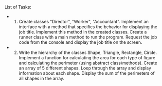 List of Tasks:
- 1) Create classes "Director", "Worker", "Accountant".
     Implement an interface with a method that specifies the behavior for displaying the job title.
     Implement this method in the created classes.
     Create a runner class with a main method to run the program.
     Request the job code from the console and display the job title on the screen.
- 2) Write the hierarchy of the classes Shape, Triangle, Rectangle, Circle.
     Implement a function for calculating the area for each type of figure and calculating the perimeter (using abstract class/methods).
     Create an array of 5 different shapes.
     Loop through the array and display information about each shape.
     Display the sum of the perimeters of all shapes in the array.
